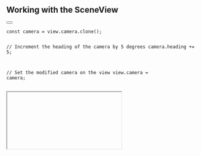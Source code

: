 
<h2>Working with the SceneView</h2>


<div class="two-columns">
  <div class="left-column">

<div class="code-snippet">
<button class="play" id="scene-view-map-view-button01"></button>
<pre><code class="lang-ts">const camera = view.camera.clone();

// Increment the heading of the camera by 5 degrees
camera.heading += 5;

// Set the modified camera on the view
view.camera = camera;</code></pre>
</div>


  </div>
  <div class="right-column">
    <iframe id="demo-time-date" data-src="../examples/camera-demo.html" ></iframe>
  </div>
</div>


